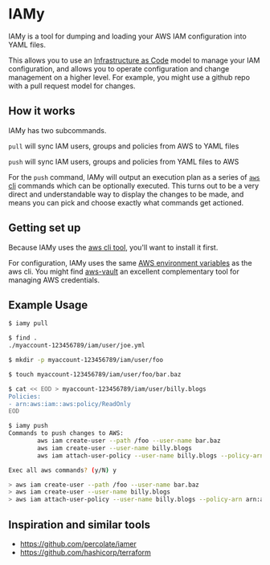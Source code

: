 # IAMy

IAMy is a tool for dumping and loading your AWS IAM configuration into YAML files.

This allows you to use an [Infrastructure as Code](https://en.wikipedia.org/wiki/Infrastructure_as_Code) model to manage your IAM configuration, and allows you to operate configuration and change management on a higher level. For example, you might use a github repo with a pull request model for changes.


## How it works

IAMy has two subcommands.

`pull` will sync IAM users, groups and policies from AWS to YAML files

`push` will sync IAM users, groups and policies from YAML files to AWS

For the `push` command, IAMy will output an execution plan as a series of [`aws` cli](https://aws.amazon.com/cli/) commands which can be optionally executed. This turns out to be a very direct and understandable way to display the changes to be made, and means you can pick and choose exactly what commands get actioned.


## Getting set up

Because IAMy uses the [aws cli tool](https://aws.amazon.com/cli/), you'll want to install it first.

For configuration, IAMy uses the same [AWS environment variables](http://docs.aws.amazon.com/cli/latest/userguide/cli-environment.html) as the aws cli. You might find [aws-vault](https://github.com/99designs/aws-vault) an excellent complementary tool for managing AWS credentials.


## Example Usage

```bash
$ iamy pull

$ find .
./myaccount-123456789/iam/user/joe.yml

$ mkdir -p myaccount-123456789/iam/user/foo

$ touch myaccount-123456789/iam/user/foo/bar.baz

$ cat << EOD > myaccount-123456789/iam/user/billy.blogs
Policies:
- arn:aws:iam::aws:policy/ReadOnly
EOD

$ iamy push
Commands to push changes to AWS:
        aws iam create-user --path /foo --user-name bar.baz
        aws iam create-user --user-name billy.blogs
        aws iam attach-user-policy --user-name billy.blogs --policy-arn arn:aws:iam::aws:policy/ReadOnly

Exec all aws commands? (y/N) y

> aws iam create-user --path /foo --user-name bar.baz
> aws iam create-user --user-name billy.blogs
> aws iam attach-user-policy --user-name billy.blogs --policy-arn arn:aws:iam::aws:policy/ReadOnly
```


## Inspiration and similar tools
- https://github.com/percolate/iamer
- https://github.com/hashicorp/terraform
